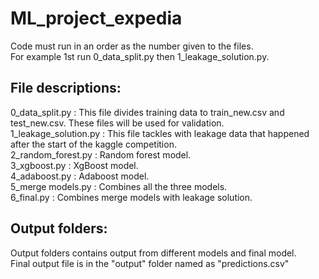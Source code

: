 # ML_project_expedia

Code must run in an order as the number given to the files.  
For example 1st run 0_data_split.py then 1_leakage_solution.py.  

## File descriptions:
0_data_split.py : This file divides training data to train_new.csv and test_new.csv. These files will be used for validation.  
1_leakage_solution.py : This file tackles with leakage data that happened after the start of the kaggle competition.  
2_random_forest.py : Random forest model.  
3_xgboost.py : XgBoost model.  
4_adaboost.py : Adaboost model.  
5_merge models.py : Combines all the three models.  
6_final.py : Combines merge models with leakage solution.  

## Output folders:
Output folders contains output from different models and final model.  
Final output file is in the "output" folder named as "predictions.csv"
